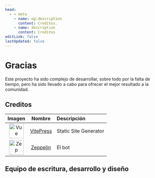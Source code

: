 ```yaml
---
head:
  - - meta
    - name: og:description
      content: Creditos.
    - name: description
      content: Creditos
editLink: false
lastUpdated: false
---
```

<script setup>
import { VPTeamMembers } from 'vitepress/theme'

const members = [
  {
    avatar: 'https://avatars.githubusercontent.com/u/85186792?v=4',
    name: 'Diso',
    title: 'Creador',
    links: [
      { icon: 'github', link: 'https://github.com/DisoQ' }
    ]
  },
  {
    avatar: 'https://avatars.githubusercontent.com/u/85960708?v=4',
    name: 'Nixco',
    title: 'Equipo de desarrollo',
    links: [
      { icon: 'github', link: 'https://github.com/nixco3' }
    ]
  },
  {
    avatar: 'https://avatars.githubusercontent.com/u/125166513?v=4',
    name: 'Lyg',
    title: 'Equipo de escritura',
    links: [
      { icon: 'github', link: 'https://github.com/Lygchi' }
    ]
  }
]
</script>

# Gracias
<p>Este proyecto ha sido complejo de desarrollar, sobre todo por la falta de tiempo, pero ha sido llevado a cabo para ofrecer el mejor resultado a la comunidad.</p>

## Creditos
|Imagen | Nombre | Descripción|
|:-:|:-:|:-|
<img src="https://avatars.githubusercontent.com/u/6128107?s=200&v=4" alt="Vue Logo" width="48"/> | [VitePress](https://github.com/vuejs/vitepress) | Static Site Generator |
<img src="https://avatars.githubusercontent.com/u/96340112?s=200&v=4" alt="Zep Logo" width="48"/>| [Zeppelin](https://zeppelin.gg/) | El bot

## Equipo de escritura, desarrollo y diseño
<VPTeamMembers size="medium" :members="members" />
